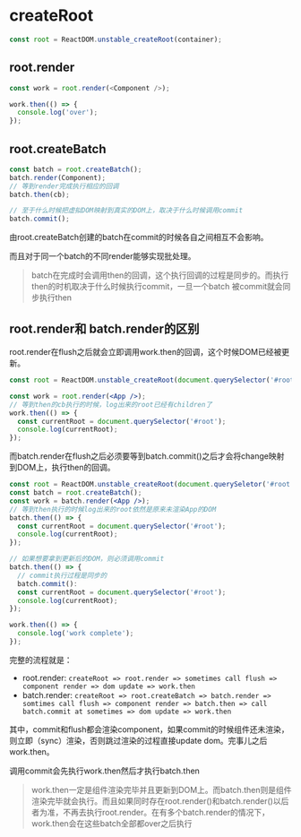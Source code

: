 # createRoot
```js
const root = ReactDOM.unstable_createRoot(container);
```

## root.render
```js
const work = root.render(<Component />);

work.then(() => {
  console.log('over');
});
```

## root.createBatch
```js
const batch = root.createBatch();
batch.render(Component);
// 等到render完成执行相应的回调
batch.then(cb);

// 至于什么时候把虚拟DOM映射到真实的DOM上，取决于什么时候调用commit
batch.commit();
```

由root.createBatch创建的batch在commit的时候各自之间相互不会影响。

而且对于同一个batch的不同render能够实现批处理。
> batch在完成时会调用then的回调，这个执行回调的过程是同步的。而执行then的时机取决于什么时候执行commit，一旦一个batch 被commit就会同步执行then

## root.render和 batch.render的区别
root.render在flush之后就会立即调用work.then的回调，这个时候DOM已经被更新。
```jsx
const root = ReactDOM.unstable_createRoot(document.querySelector('#root'));

const work = root.render(<App />);
// 等到then的cb执行的时候，log出来的root已经有children了
work.then(() => {
  const currentRoot = document.querySelector('#root');
  console.log(currentRoot);
});
```

而batch.render在flush之后必须要等到batch.commit()之后才会将change映射到DOM上，执行then的回调。
```jsx
const root = ReactDOM.unstable_createRoot(document.querySeletor('#root'));
const batch = root.createBatch();
const work = batch.render(<App />);
// 等到then执行的时候log出来的root依然是原来未渲染App的DOM
batch.then(() => {
  const currentRoot = document.querySelector('#root');
  console.log(currentRoot);
});

// 如果想要拿到更新后的DOM，则必须调用commit
batch.then(() => {
  // commit执行过程是同步的
  batch.commit():
  const currentRoot = document.querySelector('#root');
  console.log(currentRoot);
});

work.then(() => {
  console.log('work complete');
});
```

完整的流程就是：
+ root.render: `createRoot => root.render => sometimes call flush => component render => dom update => work.then`
+ batch.render: `createRoot => root.createBatch => batch.render => somtimes call flush => component render => batch.then => call batch.commit at sometimes => dom update => work.then`

其中，commit和flush都会渲染component，如果commit的时候组件还未渲染，则立即（sync）渲染，否则跳过渲染的过程直接update dom。完事儿之后work.then。

调用commit会先执行work.then然后才执行batch.then

> work.then一定是组件渲染完毕并且更新到DOM上。而batch.then则是组件渲染完毕就会执行。而且如果同时存在root.render()和batch.render()以后者为准，不再去执行root.render。在有多个batch.render的情况下，work.then会在这些batch全部都over之后执行